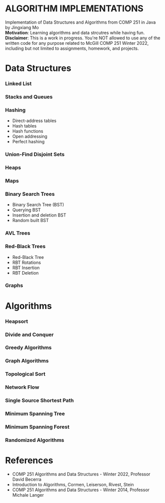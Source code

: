 # ALGORITHM IMPLEMENTATIONS
Implementation of Data Structures and Algorithms from COMP 251 in Java by Jingxiang Mo\
**Motivation**: Learning algorithms and data strcutres while having fun.
**Disclaimer**: This is a work in progress. You're NOT allowed to use any of the written code for any purpose related to McGill COMP 251 Winter 2022, including but not limited to assignments, homework, and projects.

# Data Structures

### Linked List 

### Stacks and Queues

### Hashing

- Direct-address tables
- Hash tables
- Hash functions
- Open addressing
- Perfect hashing

### Union-Find Disjoint Sets


### Heaps

### Maps

### Binary Search Trees
- Binary Search Tree (BST)
- Querying BST
- Insertion and deletion BST
- Random built BST

### AVL Trees

### Red-Black Trees

- Red-Black Tree
- RBT Rotations
- RBT Insertion
- RBT Deletion

### Graphs


# Algorithms

### Heapsort

### Divide and Conquer

### Greedy Algorithms

### Graph Algorithms

### Topological Sort

### Network Flow

### Single Source Shortest Path

### Minimum Spanning Tree

### Minimum Spanning Forest

### Randomized Algorithms


# References
- COMP 251 Algorithms and Data Structures - Winter 2022, Professor David Becerra
- Introduction to Algorithms, Cormen, Leiserson, Rivest, Stein
- COMP 251 Algorithms and Data Structures - Winter 2014, Professor Michale Langer
